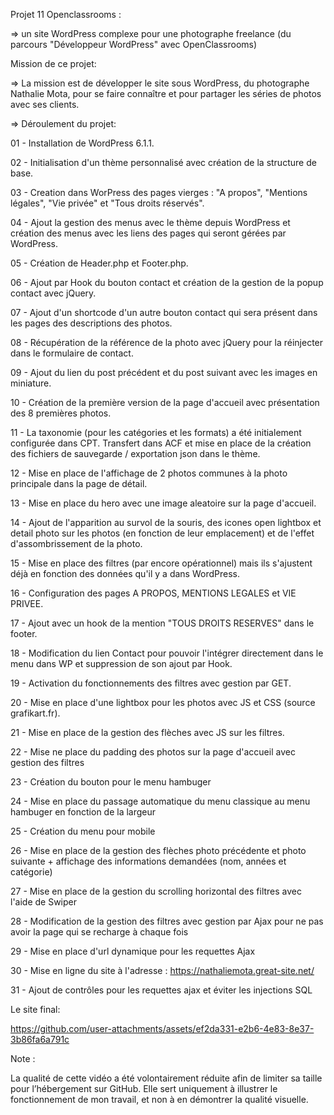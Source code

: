 Projet 11 Openclassrooms :

=> un site WordPress complexe pour une photographe freelance (du parcours "Développeur WordPress" avec OpenClassrooms)

Mission de ce projet:

=> La mission est de développer le site sous WordPress, du photographe Nathalie Mota, pour se faire connaître et pour partager les séries de photos avec ses clients.




=> Déroulement du projet:

01 - Installation de WordPress 6.1.1.

02 - Initialisation d'un thème personnalisé avec création de la structure de base.

03 - Creation dans WorPress des pages vierges : "A propos", "Mentions légales", "Vie privée" et "Tous droits réservés".

04 - Ajout la gestion des menus avec le thème depuis WordPress et création des menus avec les liens des pages qui seront gérées par WordPress.

05 - Création de Header.php et Footer.php.

06 - Ajout par Hook du bouton contact et création de la gestion de la popup contact avec jQuery.

07 - Ajout d'un shortcode d'un autre bouton contact qui sera présent dans les pages des descriptions des photos.

08 - Récupération de la référence de la photo avec jQuery pour la réinjecter dans le formulaire de contact.

09 - Ajout du lien du post précédent et du post suivant avec les images en miniature.

10 - Création de la première version de la page d'accueil avec présentation des 8 premières photos.

11 - La taxonomie (pour les catégories et les formats) a été initialement configurée dans CPT. Transfert dans ACF et mise en place de la création des fichiers de sauvegarde / exportation json dans le thème.

12 - Mise en place de l'affichage de 2 photos communes à la photo principale dans la page de détail.

13 - Mise en place du hero avec une image aleatoire sur la page d'accueil.

14 - Ajout de l'apparition au survol de la souris, des icones open lightbox et detail photo sur les photos (en fonction de leur emplacement) et de l'effet d'assombrissement de la photo.

15 - Mise en place des filtres (par encore opérationnel) mais ils s'ajustent déjà en fonction des données qu'il y a dans WordPress.

16 - Configuration des pages A PROPOS, MENTIONS LEGALES et VIE PRIVEE.

17 - Ajout avec un hook de la mention "TOUS DROITS RESERVES" dans le footer.

18 - Modification du lien Contact pour pouvoir l'intégrer directement dans le menu dans WP et suppression de son ajout par Hook.

19 - Activation du fonctionnements des filtres avec gestion par GET.

20 - Mise en place d'une lightbox pour les photos avec JS et CSS (source grafikart.fr).

21 - Mise en place de la gestion des flèches avec JS sur les filtres.

22 - Mise ne place du padding des photos sur la page d'accueil avec gestion des filtres

23 - Création du bouton pour le menu hambuger

24 - Mise en place du passage automatique du menu classique au menu hambuger en fonction de la largeur

25 - Création du menu pour mobile

26 - Mise en place de la gestion des flèches photo précédente et photo suivante + affichage des informations demandées (nom, années et catégorie)

27 - Mise en place de la gestion du scrolling horizontal des filtres avec l'aide de Swiper

28 - Modification de la gestion des filtres avec gestion par Ajax pour ne pas avoir la page qui se recharge à chaque fois

29 - Mise en place d'url dynamique pour les requettes Ajax

30 - Mise en ligne du site à l'adresse : https://nathaliemota.great-site.net/

31 - Ajout de contrôles pour les requettes ajax et éviter les injections SQL 

Le site final:



https://github.com/user-attachments/assets/ef2da331-e2b6-4e83-8e37-3b86fa6a791c

Note :

La qualité de cette vidéo a été volontairement réduite afin de limiter sa taille pour l’hébergement sur GitHub. Elle sert uniquement à illustrer le fonctionnement de mon travail, et non à en démontrer la qualité visuelle.

